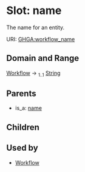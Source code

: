 
# Slot: name


The name for an entity.

URI: [GHGA:workflow_name](https://w3id.org/GHGA/workflow_name)


## Domain and Range

[Workflow](Workflow.md) &#8594;  <sub>1..1</sub> [String](types/String.md)

## Parents

 *  is_a: [name](name.md)

## Children


## Used by

 * [Workflow](Workflow.md)
